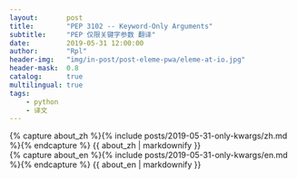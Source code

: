 ```yaml
---
layout:       post
title:        "PEP 3102 -- Keyword-Only Arguments"
subtitle:     "PEP 仅限关键字参数 翻译"
date:         2019-05-31 12:00:00
author:       "Rpl"
header-img:   "img/in-post/post-eleme-pwa/eleme-at-io.jpg"
header-mask:  0.8
catalog:      true
multilingual: true
tags:
    - python
    - 译文
---
```


<!-- Chinese Version -->
<div class="zh post-container">
    {% capture about_zh %}{% include posts/2019-05-31-only-kwargs/zh.md %}{% endcapture %}
    {{ about_zh | markdownify }}
</div>

<!-- English Version -->
<div class="en post-container">
    {% capture about_en %}{% include posts/2019-05-31-only-kwargs/en.md %}{% endcapture %}
    {{ about_en | markdownify }}
</div>
